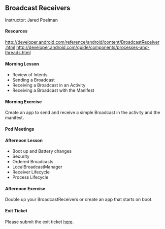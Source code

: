 ## Broadcast Receivers
Instructor: Jared Poelman

#### Resources
http://developer.android.com/reference/android/content/BroadcastReceiver.html
http://developer.android.com/guide/components/processes-and-threads.html

#### Morning Lesson  
* Review of Intents 
* Sending a Broadcast  
* Receiving a Broadcast in an Activity  
* Receiving a Broadcast with the Manifest  

#### Morning Exercise  
Create an app to send and receive a simple Broadcast in the activity and the manifest.  

#### Pod Meetings  

#### Afternoon Lesson  
* Boot up and Battery changes  
* Security
* Ordered Broadcasts  
* LocalBroadcastManager  
* Receiver Lifecycle  
* Process Lifecycle  


#### Afternoon Exercise
Double up your BroadcastReceivers or create an app that starts on boot.

#### Exit Ticket  
Please submit the exit ticket [here](https://docs.google.com/forms/d/1YOnIqu8FAXkSjymIrOS3zUAvLyB0xrsZSKiKa2krMDk/viewform).  
